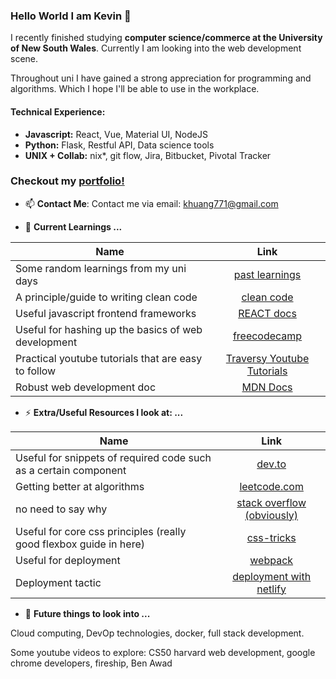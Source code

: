 ### Hello World I am Kevin 👋
I recently finished studying **computer science/commerce at the University of New South Wales**.
Currently I am looking into the web development scene.

Throughout uni I have gained a strong appreciation for programming and algorithms. Which I hope I'll be able to use in the workplace.
#### Technical Experience:
- **Javascript:** React, Vue, Material UI, NodeJS
- **Python:** Flask, Restful API, Data science tools
- **UNIX + Collab:** nix*, git flow, Jira, Bitbucket, Pivotal Tracker


### Checkout my [portfolio!](http://www.kevinhuang.dev)

- 📫 **Contact Me**:
Contact me via email: khuang771@gmail.com


- 🌱 **Current Learnings ...**

| Name       | Link          |
| ------------- |:-------------:|
| Some random learnings from my uni days   |[past learnings](https://khcoding.wordpress.com/) |
| A principle/guide to writing clean code    | [clean code](https://github.com/ryanmcdermott/clean-code-javascript)      |
| Useful javascript frontend frameworks | [REACT docs](https://reactjs.org/docs/hello-world.html)      | 
| Useful for hashing up the basics of web development | [freecodecamp](https://www.freecodecamp.org/)      | 
| Practical youtube tutorials that are easy to follow | [Traversy Youtube Tutorials](https://www.youtube.com/user/TechGuyWeb)    | 
| Robust web development doc | [MDN Docs](https://developer.mozilla.org/en-US/docs/Learn)     | 

- ⚡ **Extra/Useful Resources I look at: ...**

| Name       | Link          |
| ------------- |:-------------:|
| Useful for snippets of required code such as a certain component  |[dev.to](https://dev.to/) |
| Getting better at algorithms   | [leetcode.com](https://leetcode.com/) |
| no need to say why | [stack overflow (obviously)](https://stackoverflow.com/)     | 
| Useful for core css principles (really good flexbox guide in here) | [css-tricks](https://css-tricks.com/)     | 
| Useful for deployment | [webpack](https://webpack.js.org/)    | 
| Deployment tactic | [deployment with netlify](https://docs.netlify.com/)     | 


- 🤔 **Future things to look into ...**

Cloud computing, DevOp technologies, docker, full stack development.

Some youtube videos to explore: 
CS50 harvard web development, google chrome developers, fireship, Ben Awad 



<!--
**khuang7/khuang7** is a ✨ _special_ ✨ repository because its `README.md` (this file) appears on your GitHub profile.

Here are some ideas to get you started:

- 🔭 I’m currently working on ...
- 🌱 I’m currently learning ...
- 👯 I’m looking to collaborate on ...
- 🤔 I’m looking for help with ...
- 💬 Ask me about ...
- 📫 How to reach me: ...
- 😄 Pronouns: ...
- ⚡ Fun fact: ...
-->
